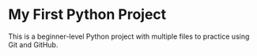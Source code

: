 # My First Python Project

This is a beginner-level Python project with multiple files to practice using Git and GitHub.
